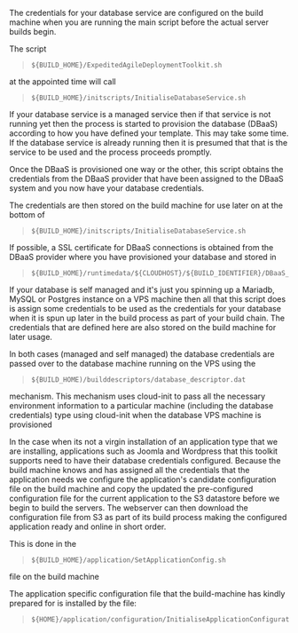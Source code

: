 The credentials for your database service are configured on the build machine when you are running the main script before the actual server builds begin.

The script 

>     ${BUILD_HOME}/ExpeditedAgileDeploymentToolkit.sh 

at the appointed time will call 

>     ${BUILD_HOME}/initscripts/InitialiseDatabaseService.sh


If your database service is a managed service then if that service is not running yet then the process is started to provision the database (DBaaS) according to how you have defined your template. This may take some time. If the database service is already running then it is presumed that that is the service to be used and the process proceeds promptly.

Once the DBaaS is provisioned one way or the other, this script obtains the credentials from the DBaaS provider that have been assigned to the DBaaS system and you now have your database credentials.

The credentials are then stored on the build machine for use later on at the bottom of 

>     ${BUILD_HOME}/initscripts/InitialiseDatabaseService.sh

If possible, a SSL certificate for DBaaS connections is obtained from the DBaaS provider where you have provisioned your database and stored in 

>     ${BUILD_HOME}/runtimedata/${CLOUDHOST}/${BUILD_IDENTIFIER}/DBaaS_CERT


If your database is self managed and it's just you spinning up a Mariadb, MySQL or Postgres instance on a VPS machine then all that this script does is assign some credentials to be used as the credentials for your database when it is spun up later in the build process as part of your build chain. The credentials that are defined here are also stored on the build machine for later usage.

In both cases (managed and self managed) the database credentials are passed over to the database machine running on the VPS using the 

>     ${BUILD_HOME)/builddescriptors/database_descriptor.dat 

mechanism. This mechanism uses cloud-init to pass all the necessary environment information to a particular machine (including the database credentials) type using cloud-init when the database VPS machine is provisioned

In the case when its not a virgin installation of an application type that we are installing, applications such as Joomla and Wordpress that this toolkit supports need to have their database credentials configured. Because the build machine knows and has assigned all the credentials that the application needs we configure the application's candidate configuration file on the build machine and copy the updated the pre-configured configuration file for the current application to the S3 datastore before we begin to build the servers. The webserver can then download the configuration file from S3 as part of its build process making the configured application ready and online in short order.

This is done in the 

>     ${BUILD_HOME}/application/SetApplicationConfig.sh 

file on the build machine

The application specific configuration file that the build-machine has kindly prepared for is installed by the file:

>     ${HOME}/application/configuration/InitialiseApplicationConfiguration.sh
